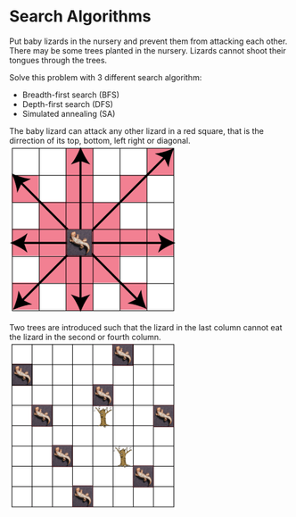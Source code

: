 # Search Algorithms
Put baby lizards in the nursery and prevent them from attacking each other. There may be some trees planted in the nursery. Lizards cannot shoot their tongues through the trees.

Solve this problem with 3 different search algorithm:
* Breadth-first search (BFS)
* Depth-first search (DFS)
* Simulated annealing (SA)

The baby lizard can attack any other lizard in a red square, that is the dirrection of its top, bottom, left right or diagonal.
<img src="img/attack%20range.png" width="300">

Two trees are introduced such that the lizard in the last column cannot eat the lizard in the second or fourth column.
<img src="img/trees%20introduced.png" width="300">
